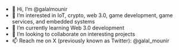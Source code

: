 - 👋 Hi, I’m @galalmounir
- 👀 I’m interested in IoT, crypto, web 3.0, game development, game services, and embedded systems
- 🌱 I’m currently learning Web 3.0 development
- 💞️ I’m looking to collaborate on interesting projects
- 📫 Reach me on X (previously known as Twitter): @galal_mounir
